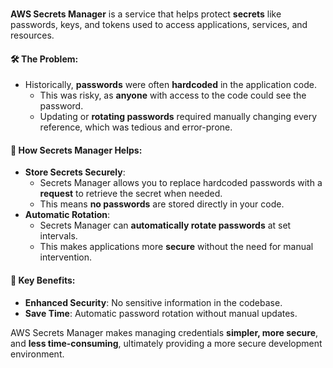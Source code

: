 ### 

**AWS Secrets Manager** is a service that helps protect **secrets** like passwords, keys, and tokens used to access applications, services, and resources.

#### 🛠️ The Problem:
- Historically, **passwords** were often **hardcoded** in the application code.
  - This was risky, as **anyone** with access to the code could see the password.
  - Updating or **rotating passwords** required manually changing every reference, which was tedious and error-prone.

#### 🚀 How Secrets Manager Helps:
- **Store Secrets Securely**:
  - Secrets Manager allows you to replace hardcoded passwords with a **request** to retrieve the secret when needed.
  - This means **no passwords** are stored directly in your code.
- **Automatic Rotation**:
  - Secrets Manager can **automatically rotate passwords** at set intervals.
  - This makes applications more **secure** without the need for manual intervention.

#### 🌟 Key Benefits:
- **Enhanced Security**: No sensitive information in the codebase.
- **Save Time**: Automatic password rotation without manual updates.

AWS Secrets Manager makes managing credentials **simpler, more secure**, and **less time-consuming**, ultimately providing a more secure development environment.